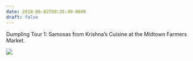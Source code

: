 ```yaml
---
date: 2018-06-02T08:35:49-0600
draft: false
---
```




Dumpling Tour 1: Samosas from Krishna’s Cuisine at the Midtown Farmers Market.

![](/images/2018/74e3494f1a.jpg)



